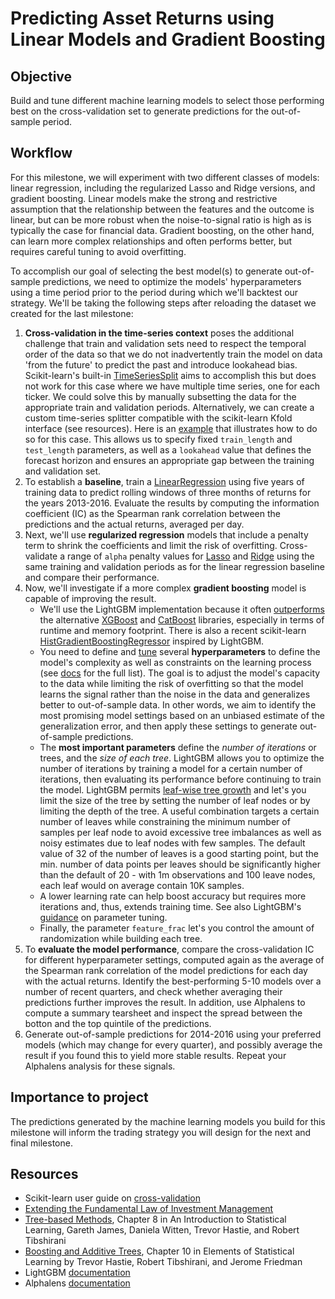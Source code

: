 # Predicting Asset Returns using Linear Models and Gradient Boosting

## Objective

Build and tune different machine learning models to select those performing best on the cross-validation set to generate predictions for the out-of-sample period. 

## Workflow

For this milestone, we will experiment with two different classes of models: linear regression, including the regularized Lasso and Ridge versions, and gradient boosting. Linear models make the strong and restrictive assumption that the relationship between the features and the outcome is linear, but can be more robust when the noise-to-signal ratio is high as is typically the case for financial data. Gradient boosting, on the other hand, can learn more complex relationships and often performs better, but requires careful tuning to avoid overfitting. 

To accomplish our goal of selecting the best model(s) to generate out-of-sample predictions, we need to optimize the models' hyperparameters using a time period prior to the period during which we'll backtest our strategy. We'll be taking the following steps after reloading the dataset we created for the last milestone:
1. **Cross-validation in the time-series context** poses the additional challenge that train and validation sets need to respect the temporal order of the data so that we do not inadvertently train the model on data 'from the future' to predict the past and introduce lookahead bias. Scikit-learn's built-in [TimeSeriesSplit](https://scikit-learn.org/stable/modules/generated/sklearn.model_selection.TimeSeriesSplit.html) aims to accomplish this but does not work for this case where we have multiple time series, one for each ticker. We could solve this by manually subsetting the data for the appropriate train and validation periods. Alternatively, we can create a custom time-series splitter compatible with the scikit-learn Kfold interface (see resources). Here is an [example](https://github.com/stefan-jansen/machine-learning-for-trading/blob/master/utils.py) that illustrates how to do so for this case. This allows us to specify fixed `train_length` and `test_length` parameters, as well as a `lookahead` value that defines the forecast horizon and ensures an appropriate gap between the training and validation set.
2. To establish a **baseline**, train a [LinearRegression](https://scikit-learn.org/stable/modules/generated/sklearn.linear_model.LinearRegression.html) using five years of training data to predict rolling windows of three months of returns for the years 2013-2016. Evaluate the results by computing the information coefficient (IC) as the Spearman rank correlation between the predictions and the actual returns, averaged per day.
3. Next, we'll use **regularized regression** models that include a penalty term to shrink the coefficients and limit the risk of overfitting. Cross-validate a range of `alpha` penalty values for [Lasso](https://scikit-learn.org/stable/modules/generated/sklearn.linear_model.Lasso.html) and [Ridge](https://scikit-learn.org/stable/modules/generated/sklearn.linear_model.Ridge.html#sklearn.linear_model.Ridge) using the same training and validation periods as for the linear regression baseline and compare their performance.
4. Now, we'll investigate if a more complex **gradient boosting** model is capable of improving the result. 
    - We'll use the LightGBM implementation because it often [outperforms](https://lightgbm.readthedocs.io/en/latest/Experiments.html) the alternative [XGBoost](https://xgboost.readthedocs.io/en/latest/) and [CatBoost](https://catboost.ai/) libraries, especially in terms of runtime and memory footprint. There is also a recent scikit-learn [HistGradientBoostingRegressor](https://scikit-learn.org/stable/modules/generated/sklearn.ensemble.HistGradientBoostingRegressor.html#sklearn.ensemble.HistGradientBoostingRegressor) inspired by LightGBM. 
    - You need to define and [tune](https://lightgbm.readthedocs.io/en/latest/Parameters-Tuning.html) several **hyperparameters** to define the model's complexity as well as constraints on the learning process (see [docs](https://lightgbm.readthedocs.io/en/latest/Parameters.html) for the full list). The goal is to adjust the model's capacity to the data while limiting the risk of overfitting so that the model learns the signal rather than the noise in the data and generalizes better to out-of-sample data. In other words, we aim to identify the most promising model settings based on an unbiased estimate of the generalization error, and then apply these settings to generate out-of-sample predictions.
    - The **most important parameters** define the *number of iterations* or trees, and the *size of each tree*. LightGBM allows you to optimize the number of iterations by training a model for a certain number of iterations, then evaluating its performance before continuing to train the model. LightGBM permits [leaf-wise tree growth](https://lightgbm.readthedocs.io/en/latest/Features.html#leaf-wise-best-first-tree-growth) and let's you limit the size of the tree by setting the number of leaf nodes or by limiting the depth of the tree. A useful combination targets a certain number of leaves while constraining the minimum number of samples per leaf node to avoid excessive tree imbalances as well as noisy estimates due to leaf nodes with few samples. The default value of 32 of the number of leaves is a good starting point, but the min. number of data points per leaves should be significantly higher than the default of 20 - with 1m observations and 100 leave nodes, each leaf would on average contain 10K samples. 
    - A lower learning rate can help boost accuracy but requires more iterations and, thus, extends training time. See also LightGBM's [guidance](https://lightgbm.readthedocs.io/en/latest/Parameters-Tuning.html) on parameter tuning.
    - Finally, the parameter `feature_frac` let's you control the amount of randomization while building each tree.
5. To **evaluate the model performance**, compare the cross-validation IC for different hyperparameter settings, computed again as the average of the Spearman rank correlation of the model predictions for each day with the actual returns. Identify the best-performing 5-10 models over a number of recent quarters, and check whether averaging their predictions further improves the result. In addition, use Alphalens to compute a summary tearsheet and inspect the spread between the botton and the top quintile of the predictions.
6. Generate out-of-sample predictions for 2014-2016 using your preferred models (which may change for every quarter), and possibly average the result if you found this to yield more stable results. Repeat your Alphalens analysis for these signals.

## Importance to project

The predictions generated by the machine learning models you build for this milestone will inform the trading strategy you will design for the next and final milestone.  

## Resources

- Scikit-learn user guide on [cross-validation](https://scikit-learn.org/stable/modules/cross_validation.html#cross-validation)
- [Extending the Fundamental Law of Investment Management](https://www.semanticscholar.org/paper/Extending-the-Fundamental-Law-of-Investment-Trichilo-Braun/10fb18e8f8a0b57a51aba74c9dde66523d7389ae)
- [Tree-based Methods](http://faculty.marshall.usc.edu/gareth-james/ISL/ISLR%20Seventh%20Printing.pdf), Chapter 8 in An Introduction to Statistical Learning, Gareth James, Daniela Witten, Trevor Hastie, and Robert Tibshirani
- [Boosting and Additive Trees](https://web.stanford.edu/~hastie/Papers/ESLII.pdf), Chapter 10 in Elements of Statistical Learning by Trevor Hastie, Robert Tibshirani, and Jerome Friedman
- LightGBM [documentation](https://lightgbm.readthedocs.io/en/latest/)
- Alphalens [documentation](http://quantopian.github.io/alphalens/)